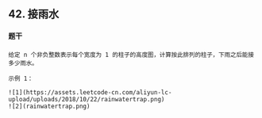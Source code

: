 
## 42. 接雨水

#### 题干

```text
给定 n 个非负整数表示每个宽度为 1 的柱子的高度图，计算按此排列的柱子，下雨之后能接多少雨水。

```

`示例 1：`

```text
![1](https://assets.leetcode-cn.com/aliyun-lc-upload/uploads/2018/10/22/rainwatertrap.png)
![2](rainwatertrap.png)

```